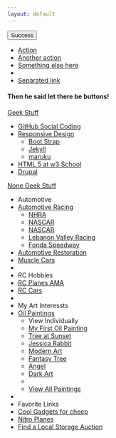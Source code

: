 ```yaml
---
layout: default
---
```





<div class="hero-unit">







<div class="btn-group">
                <button class="btn btn-success dropdown-toggle" data-toggle="dropdown">Success <span class="caret"></span></button>
                <ul class="dropdown-menu">
                  <li><a href="#">Action</a></li>
                  <li><a href="#">Another action</a></li>
                  <li><a href="#">Something else here</a></li>
                  <li class="divider"></li>
                  <li><a href="#">Separated link</a></li>
                </ul>





<p>
<h4>Then he said let there be buttons!</h4>
<div class="btn-grou">
<a class="btn btn-success dropdown-toggle" data-toggle="dropdown" href="#">
Geek Stuff
<span class="caret"></span>
</a>
<ul class="dropdown-menu">
<li><a href="https://github.com/">GitHub Social Coding</a></li>
<li class="dropdown-submenu">
                    <a tabindex="-1" href="#">Responsive Design</a>
                        <ul class="dropdown-menu">
                          <li><a href="http://twitter.github.com/bootstrap/">Boot Strap</a></li>
                          <li><a href="http://jekyllrb.com/">Jekyll</a></li>
                          <li><a href="http://maruku.rubyforge.org/index.html">maruku</a></li>
                        </ul>
                  </li>
                  <li><a href="http://www.w3schools.com/html/html5_intro.asp">HTML 5 at w3 School</a></li>
            <li><a href="http://drupal.org/">Drupal</a></li>
</ul>
</div>
</p>

<p>
<div class="btn-group">
<a class="btn btn-success dropdown-toggle" data-toggle="dropdown" href="#">
None Geek Stuff
<span class="caret"></span>
</a>
<ul class="dropdown-menu">
<li class="nav-header">Automotive</li>
                  <li class="dropdown-submenu">
                    <a tabindex="-1" href="#">Automotive Racing</a>
                        <ul class="dropdown-menu">
                          <li><a href="http://www.nhra.com/">NHRA</a></li>
                          <li><a href="http://www.nascar.com/">NASCAR</a></li>
                          <li><a href="http://www.nascar.com/">NASCAR</a></li>
                          <li><a href="http://www.lebanonvalley.com/">Lebanon Valley Racing</a></li>
                          <li><a href="http://fondaspeedway.net/">Fonda Speedway</a></li>
                        </ul>
                  </li>
            <li><a href="http://en.wikipedia.org/wiki/Automotive_restoration">Automotive Restoration</a></li>
            <li><a href="http://en.wikipedia.org/wiki/Muscle_car">Muscle Cars</a></li>
          <li class="divider"></li>
            <li class="nav-header">RC Hobbies</li>
                <li><a href="http://www.modelaircraft.org/">RC Planes AMA</a></li>
                <li><a href="http://www.rccaraction.com/">RC Cars</a></li>
        <li class="divider"></li>
        <li class="nav-header">My Art Interessts</li>
              <li class="dropdown-submenu">
                  <a tabindex="-1" href="#">Oil Paintings</a>
                        <ul class="dropdown-menu">
                            <li class="nav-header">View Individually</li>
                            <li><a href="../assets/mypics/fruitbasket.jpg">My First Oil Painting</a></li>
                            <li><a href="../assets/mypics/treesunset.jpg">Tree at Sunset</a></li>
                            <li><a href="../assets/mypics/jesrabbit.jpg">Jessica Rabbit</a></li>
                            <li><a href="../assets/mypics/swirl.jpg">Modern Art</a></li>
                            <li><a href="../assets/mypics/treeweep.jpg">Fantasy Tree</a></li>
                            <li><a href="../assets/mypics/angel.jpg">Angel</a></li>
                            <li><a href="../assets/mypics/fright.jpg">Dark Art</a></li>
                            <li class="divider"></li>
                            <li><a href="paintings.html">View All Paintings</a></li>
                        </ul>
                  </li>
      <li class="divider"></li>
        <li class="nav-header">Favorite Links</li>
          <li><a href="http://dx.com/">Cool Gadgets for cheep</a></li>
          <li><a href="http://www.nitroplanes.com/">Nitro Planes</a></li>
          <li><a href="http://www.storagetreasures.com/">Find a Local Storage Auction</a></li>

</ul>
</div>
</p>


</div>

